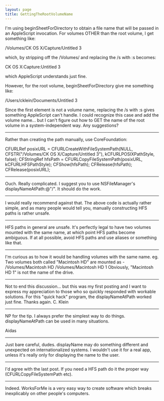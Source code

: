 ```yaml
---
layout: page
title: GettingTheRootVolumeName
---
```


I'm using beginSheetForDirectory to obtain a file name that will be passed in an AppleScript invocation.
For volumes OTHER than the root volume, I get something like:

/Volumes/CK OS X/Capture/Untitled 3

which, by stripping off the /Volumes/ and replacing the /s with :s becomes:

CK OS X:Capture:Untitled 3

which AppleScript understands just fine.

However, for the root volume, beginSheetForDirectory give me something like:

/Users/cklein/Documents/Untitled 3

Since the first element is not a volume name, replacing the /s with :s gives something AppleScript can't handle.
I could recognize this case and add the volume name... but I can't figure out how to GET the name of the root
volume in a system-independent way. Any suggestions?

----

Rather than creating the path manually, use CoreFoundation:

    
CFURLRef posixURL = CFURLCreateWithFileSystemPath(NULL, 
    CFSTR("/Volumes/CK OS X/Capture/Untitled 3"), kCFURLPOSIXPathStyle, false);
CFStringRef hfsPath = CFURLCopyFileSystemPath(posixURL, kCFURLHFSPathStyle);
CFShow(hfsPath);
CFRelease(hfsPath);
CFRelease(posixURL);


----

Ouch. Really complicated. I suggest you to use NSFileManager's displayNameAtPath:@"/". It should do the work.

----

I would really recommend against that. The above code is actually rather simple, and as many people would tell you, manually constructing HFS paths is rather unsafe.

----

HFS paths in general are unsafe. It's perfectly legal to have two volumes mounted with the same name, at which point HFS paths become ambiguous. If at all possible, avoid HFS paths and use aliases or something like that.

----

I'm curious as to how it would be handling volumes with the same name.
eg. Two volumes both called "Macintosh HD" are mounted as -
/Volumes/Macintosh HD
/Volumes/Macintosh HD 1
Obviously, "Macintosh HD 1" is not the name of the drive.

----

Not to end this discussion... but this was my first posting and I want to express my appreciation to those who so quickly responded with workable solutions. For this "quick hack" program, the displayNameAtPath worked just fine. Thanks again. C. Klein

----

NP for the tip. I always prefer the simplest way to do things. displayNameAtPath can be used in many situations.

Aidas

----

Just bare careful, dudes. displayName may do something different and unexpected on internationalized systems. I wouldn't use it for a real app, unless it's really only for displaying the name to the user.

----

I'd agree with the last post. If you need a HFS path do it the proper way (CFURLCopyFileSystemPath etc).

----
Indeed. WorksForMe is a very easy way to create software which breaks inexplicably on other people's computers.

